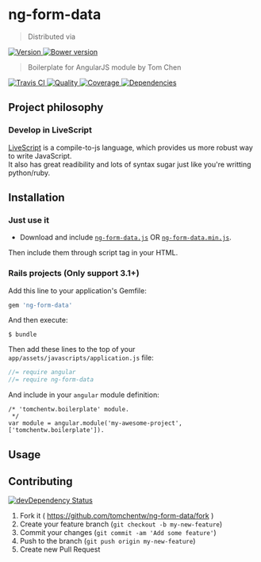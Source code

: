 # ng-form-data
> Distributed via

[![Version     ](https://img.shields.io/gem/v/ng-form-data.svg)                               ](https://rubygems.org/gems/ng-form-data)
[![Bower version](https://badge.fury.io/bo/ng-form-data.png)](https://badge.fury.io/bo/ng-form-data)

> Boilerplate for AngularJS module by Tom Chen

[![Travis CI   ](https://img.shields.io/travis/tomchentw/ng-form-data/master.svg)             ](https://travis-ci.org/tomchentw/ng-form-data)
[![Quality     ](https://img.shields.io/codeclimate/github/tomchentw/ng-form-data.svg)        ](https://codeclimate.com/github/tomchentw/ng-form-data)
[![Coverage    ](https://img.shields.io/coveralls/tomchentw/ng-form-data.svg)                 ](https://coveralls.io/r/tomchentw/ng-form-data)
[![Dependencies](https://img.shields.io/gemnasium/tomchentw/ng-form-data.svg)                 ](https://gemnasium.com/tomchentw/ng-form-data)


## Project philosophy

### Develop in LiveScript
[LiveScript](http://livescript.net/) is a compile-to-js language, which provides us more robust way to write JavaScript.  
It also has great readibility and lots of syntax sugar just like you're writting python/ruby.


## Installation

### Just use it

* Download and include [`ng-form-data.js`](https://github.com/tomchentw/ng-form-data/blob/master/ng-form-data.js) OR [`ng-form-data.min.js`](https://github.com/tomchentw/ng-form-data/blob/master/ng-form-data.min.js).  

Then include them through script tag in your HTML.

### **Rails** projects (Only support 3.1+)

Add this line to your application's Gemfile:
```ruby
gem 'ng-form-data'
```

And then execute:

    $ bundle

Then add these lines to the top of your `app/assets/javascripts/application.js` file:

```javascript
//= require angular
//= require ng-form-data
```

And include in your `angular` module definition:
    
    /* 'tomchentw.boilerplate' module.
     */    
    var module = angular.module('my-awesome-project', ['tomchentw.boilerplate']).


## Usage


## Contributing

[![devDependency Status](https://david-dm.org/tomchentw/ng-form-data/dev-status.svg?theme=shields.io)](https://david-dm.org/tomchentw/ng-form-data#info=devDependencies)

1. Fork it ( https://github.com/tomchentw/ng-form-data/fork )
2. Create your feature branch (`git checkout -b my-new-feature`)
3. Commit your changes (`git commit -am 'Add some feature'`)
4. Push to the branch (`git push origin my-new-feature`)
5. Create new Pull Request